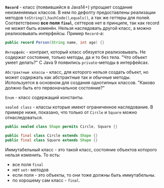 **`Record`** - класс (появившийся в Java14+) упрощает создание неизменяемых классов. В нем по дефолту предоставлены реализации методов `toString()`,`hashCode()`,`equals()`, а так же геттеры для полей. 
Соответственно **все поля** **`final`**, сеттеров нет в принципе, так как record не может быть изменён. Нельзя наследовать другой класс, а можно реализовывать интерфейсы. 
Пример `Record`-а:
```Java
public record Person(String name, int age) {}
```


`Интерфейс` - контракт, который класс обязуется реализовывать. Не содержат состояние, только методы, да и то без тела. "Что объект умеет делать?"
C Java 9 появились `private`-методы в интерфейсах.

`Абстрактные классы` - класс, для которого нельзя создать объект, но может содержать как абстрактные так и обычные методы. Используется в основном для создания однотипных классов. "Каково должно быть его первоначальное состояние?"

`Enum` - класс содержащий константы.

`sealed class` - классы которые имеют ограниченное наследование. В примере ниже, показано, что только от `Circle` и `Square` можно отнаследоваться. 

```Java
public sealed class Shape permits Circle, Square {}

public final class Circle extends Shape {}
public final class Square extends Shape {}
```

Иммутабельный класс - это такой класс, состояние объектов которого нельзя изменить. То есть: 
- все поля `final`
- нет `set`- методов
- если поля - это объекты, то они тоже должны быть иммутабельны.
- по хорошему сам класс - `final`.